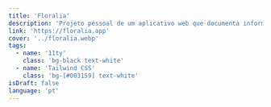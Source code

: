 ```yaml
---
title: 'Floralia'
description: 'Projeto pessoal de um aplicativo web que documenta informações sobre plantas de jardim e pomar. Em constante desenvolvimento e crescimento. Versão Beta.'
link: 'https://floralia.app'
cover: '../floralia.webp'
tags:
  - name: '11ty'
    class: 'bg-black text-white'
  - name: 'Tailwind CSS'
    class: 'bg-[#003159] text-white'
isDraft: false
language: 'pt'
---
```

